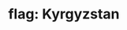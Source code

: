 ---
layout: smileys&emotion
title: "flag: Kyrgyzstan"
emoji: flag_kyrgyzstan
permalink: 🇰🇬.html
image: assets/img/3moji/flag_kyrgyzstan.png
---